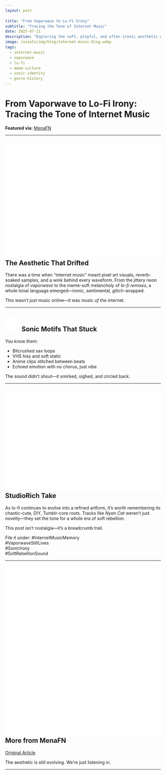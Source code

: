 ```yaml
---
layout: post

title: "From Vaporwave to Lo-Fi Irony"
subtitle: "Tracing the Tone of Internet Music"
date: 2025-07-21
description: "Exploring the soft, playful, and often ironic aesthetic of early internet music—how it shaped sound, identity, and meme-culture roots."
image: /assets/img/blog/internet-music-blog.webp
tags:
  - internet-music
  - vaporwave
  - lo-fi
  - meme-culture
  - sonic-identity
  - genre-history
---
```


# From Vaporwave to Lo-Fi Irony: Tracing the Tone of Internet Music

**Featured via:** [MenaFN](https://menafn.com/1109825763/Internet-music-known-for-its-soft-playful-often-ironic-tone)

---

## <img src="/assets/ui/gamecontroller.svg" alt="Game Controller icon" class="icon-sm" /> The Aesthetic That Drifted

There was a time when “internet music” meant pixel art visuals, reverb-soaked samples, and a wink behind every waveform. From the jittery neon nostalgia of _vaporwave_ to the meme-soft melancholy of _lo-fi remixes_, a whole tonal language emerged—ironic, sentimental, glitch-wrapped.

This wasn’t just music online—it was music _of_ the internet.

---

## <img src="/assets/ui/headphones.svg" alt="Headphones icon" class="icon-sm" /> Sonic Motifs That Stuck

You know them:

- Bitcrushed sax loops
- VHS hiss and soft static
- Anime clips stitched between beats
- Echoed emotion with no chorus, just vibe

The sound didn’t shout—it smirked, sighed, and circled back.

---

## <img src="/assets/ui/eye.svg" alt="Eye icon" class="icon-sm" /> StudioRich Take

As lo-fi continues to evolve into a refined artform, it’s worth remembering its chaotic-cute, DIY, Tumblr-core roots. Tracks like _Nyan Cat_ weren’t just novelty—they set the tone for a whole era of soft rebellion.

This post isn’t nostalgia—it’s a breadcrumb trail.

File it under:
#InternetMusicMemory  
#VaporwaveStillLives  
#SonicIrony  
#SoftRebellionSound

---

## <img src="/assets/ui/moon.svg" alt="Moon icon" class="icon-sm" /> More from MenaFN

[Original Article](https://menafn.com/1109825763/Internet-music-known-for-its-soft-playful-often-ironic-tone)

The aesthetic is still evolving. We’re just listening in.

---

